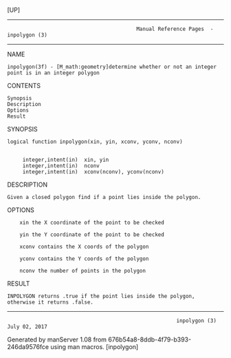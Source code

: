 [UP]

-----------------------------------------------------------------------------------------------------------------------------------
                                              Manual Reference Pages  - inpolygon (3)
-----------------------------------------------------------------------------------------------------------------------------------
                                                                 
NAME

    inpolygon(3f) - [M_math:geometry]determine whether or not an integer point is in an integer polygon

CONTENTS

    Synopsis
    Description
    Options
    Result

SYNOPSIS

    logical function inpolygon(xin, yin, xconv, yconv, nconv)


         integer,intent(in)  xin, yin
         integer,intent(in)  nconv
         integer,intent(in)  xconv(nconv), yconv(nconv)



DESCRIPTION

    Given a closed polygon find if a point lies inside the polygon.

OPTIONS

        xin the X coordinate of the point to be checked

        yin the Y coordinate of the point to be checked

        xconv contains the X coords of the polygon

        yconv contains the Y coords of the polygon

        nconv the number of points in the polygon

RESULT

    INPOLYGON returns .true if the point lies inside the polygon, otherwise it returns .false.

-----------------------------------------------------------------------------------------------------------------------------------

                                                           inpolygon (3)                                              July 02, 2017

Generated by manServer 1.08 from 676b54a8-8ddb-4f79-b393-246da9576fce using man macros.
                                                            [inpolygon]
